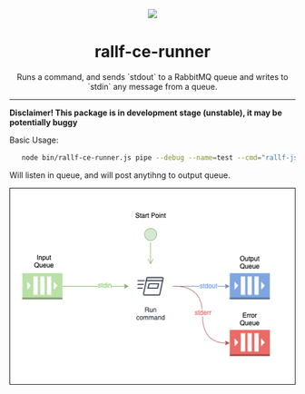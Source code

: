 
<!-- Docs links -->
<p align="center">
  <a href="http://rallf.com">
    <img src="https://avatars2.githubusercontent.com/u/24513128?s=200&v=4" height="100">
  </a>
</p>
<h1 align="center">rallf-ce-runner</h1>

<div align="center">
  <p>
    Runs a command, and sends `stdout` to a RabbitMQ queue and writes to `stdin` any message from a queue.
  </p>
</div>

****

**Disclaimer! This package is in development stage (unstable), it may be potentially buggy**


Basic Usage:
```sh
   node bin/rallf-ce-runner.js pipe --debug --name=test --cmd="rallf-js run -t ./test-task/basic-example"
```

Will listen in queue, and will post anytihng to output queue.

![](./rallf-ce-runner.png)
